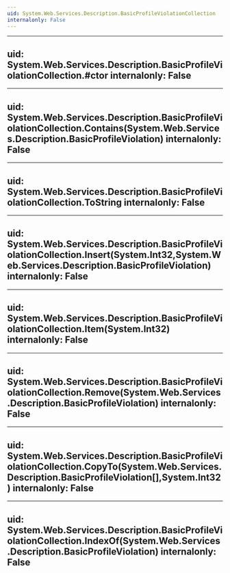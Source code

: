 ```yaml
---
uid: System.Web.Services.Description.BasicProfileViolationCollection
internalonly: False
---
```


---
uid: System.Web.Services.Description.BasicProfileViolationCollection.#ctor
internalonly: False
---

---
uid: System.Web.Services.Description.BasicProfileViolationCollection.Contains(System.Web.Services.Description.BasicProfileViolation)
internalonly: False
---

---
uid: System.Web.Services.Description.BasicProfileViolationCollection.ToString
internalonly: False
---

---
uid: System.Web.Services.Description.BasicProfileViolationCollection.Insert(System.Int32,System.Web.Services.Description.BasicProfileViolation)
internalonly: False
---

---
uid: System.Web.Services.Description.BasicProfileViolationCollection.Item(System.Int32)
internalonly: False
---

---
uid: System.Web.Services.Description.BasicProfileViolationCollection.Remove(System.Web.Services.Description.BasicProfileViolation)
internalonly: False
---

---
uid: System.Web.Services.Description.BasicProfileViolationCollection.CopyTo(System.Web.Services.Description.BasicProfileViolation[],System.Int32)
internalonly: False
---

---
uid: System.Web.Services.Description.BasicProfileViolationCollection.IndexOf(System.Web.Services.Description.BasicProfileViolation)
internalonly: False
---
